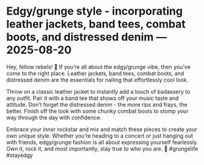 # Edgy/grunge style - incorporating leather jackets, band tees, combat boots, and distressed denim — 2025-08-20

Hey, fellow rebels! 🤘 If you’re all about the edgy/grunge vibe, then you’ve come to the right place. Leather jackets, band tees, combat boots, and distressed denim are the essentials for nailing that effortlessly cool look. 

Throw on a classic leather jacket to instantly add a touch of badassery to any outfit. Pair it with a band tee that shows off your music taste and attitude. Don’t forget the distressed denim - the more rips and frays, the better. Finish off the look with some chunky combat boots to stomp your way through the day with confidence.

Embrace your inner rockstar and mix and match these pieces to create your own unique style. Whether you’re heading to a concert or just hanging out with friends, edgy/grunge fashion is all about expressing yourself fearlessly. Own it, rock it, and most importantly, stay true to who you are. 🖤 #grungelife #stayedgy